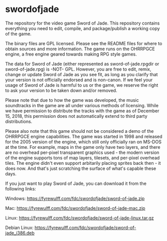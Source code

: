 # swordofjade
The repository for the video game Sword of Jade. This repository contains everything you need to edit, compile, and package/publish a working copy of the game.

The binary files are GPL licensed. Please see the README files for where to obtain sources and more information. The game runs on the OHRRPGCE engine, a free engine geared towards making RPG style games.

The data for Sword of Jade (either represented as sword-of-jade.rpgdir or sword-of-jade.rpg) is -NOT- GPL. However, you are free to edit, remix, change or update Sword of Jade as you see fit, as long as you clarify that your version is not officially endorsed and is non-canon. If we feel your usage of Sword of Jade is harmful to us or the game, we reserve the right to ask your version to be taken down and/or removed.

Please note that due to how the game was developed, the music soundtracks in the game are all under various methods of licensing. While we have permission to distribute the tracks with the game as of December 15, 2018, this permission does not automatically extend to third party distributions. 

Please also note that this game should not be considered a demo of the OHRRPGCE engine capabilities. The game was started in 1998 and released for the 2005 version of the engine, which still only officially ran on MS-DOS at the time. For example, maps in the game only have two layers, and there are no overhead per-pixel transparent graphics used - the modern version of the engine supports tons of map layers, tilesets, and per-pixel overhead tiles. The engine didn't even support arbitarily placing sprites back then - it does now. And that's just scratching the surface of what's capable these days.

If you just want to play Sword of Jade, you can download it from the following links:

Windows: 
https://fyrewulff.com/fdc/swordofjade/sword-of-jade.zip 

Mac: 
https://fyrewulff.com/fdc/swordofjade/sword-of-jade-mac.zip 

Linux: 
https://fyrewulff.com/fdc/swordofjade/sword-of-jade-linux.tar.gz 

Debian Linux: 
https://fyrewulff.com/fdc/swordofjade/sword-of-jade_i386.deb 
